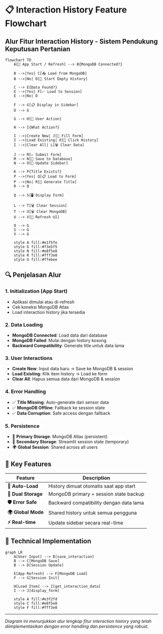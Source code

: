 # 📋 Interaction History Feature Flowchart

## Alur Fitur Interaction History - Sistem Pendukung Keputusan Pertanian

```mermaid
flowchart TD
    A[🚀 App Start / Refresh] --> B{MongoDB Connected?}
    
    B -->|Yes| C[📥 Load from MongoDB]
    B -->|No| D[📝 Start Empty History]
    
    C --> E{Data Found?}
    E -->|Yes| F[✅ Load to Session]
    E -->|No| D
    
    F --> G[📋 Display in Sidebar]
    D --> G
    
    G --> H[🎯 User Action]
    
    H --> I{What Action?}
    
    I -->|Create New| J[📝 Fill Form]
    I -->|Load Existing| K[📂 Click History]
    I -->|Clear All| L[🗑️ Clear Data]
    
    J --> M[✏️ Submit Form]
    M --> N[💾 Save to Database]
    N --> O[🔄 Update Sidebar]
    
    K --> P{Title Exists?}
    P -->|Yes| Q[📋 Load to Form]
    P -->|No| R[🔧 Generate Title]
    R --> Q
    
    Q --> S[🖥️ Display Form]
    
    L --> T[🗑️ Clear Session]
    T --> U[🗑️ Clear MongoDB]
    U --> V[🔄 Refresh UI]
    
    O --> G
    S --> G
    V --> G
    
    style A fill:#e1f5fe
    style G fill:#f3e5f5
    style N fill:#e8f5e8
    style R fill:#fff3e0
    style U fill:#ffebee
```

## 🔍 Penjelasan Alur

### 1. **Initialization (App Start)**
- Aplikasi dimulai atau di-refresh
- Cek koneksi MongoDB Atlas
- Load interaction history jika tersedia

### 2. **Data Loading**
- **MongoDB Connected**: Load data dari database
- **MongoDB Failed**: Mulai dengan history kosong
- **Backward Compatibility**: Generate title untuk data lama

### 3. **User Interactions**
- **Create New**: Input data baru → Save ke MongoDB & session
- **Load Existing**: Klik item history → Load ke form
- **Clear All**: Hapus semua data dari MongoDB & session

### 4. **Error Handling**
- ✅ **Title Missing**: Auto-generate dari sensor data
- ✅ **MongoDB Offline**: Fallback ke session state
- ✅ **Data Corruption**: Safe access dengan fallback

### 5. **Persistence**
- 💾 **Primary Storage**: MongoDB Atlas (persistent)
- 🔄 **Secondary Storage**: Streamlit session state (temporary)
- 🌍 **Global Session**: Shared across all users

## 🎯 Key Features

| Feature | Description |
|---------|-------------|
| **🔄 Auto-Load** | History dimuat otomatis saat app start |
| **💾 Dual Storage** | MongoDB primary + session state backup |
| **🛡️ Error Safe** | Backward compatibility dengan data lama |
| **🌍 Global Mode** | Shared history untuk semua pengguna |
| **⚡ Real-time** | Update sidebar secara real-time |

## 🔧 Technical Implementation

```mermaid
graph LR
    A[User Input] --> B[save_interaction]
    B --> C[MongoDB Save]
    B --> D[Session Update]
    
    E[App Refresh] --> F[MongoDB Load]
    F --> G[Session Init]
    
    H[Load Item] --> I[get_interaction_data]
    I --> J[display_form]
    
    style A fill:#e3f2fd
    style C fill:#e8f5e8
    style F fill:#fff3e0
```

---

*Diagram ini menunjukkan alur lengkap fitur interaction history yang telah diimplementasikan dengan error handling dan persistence yang robust.* 